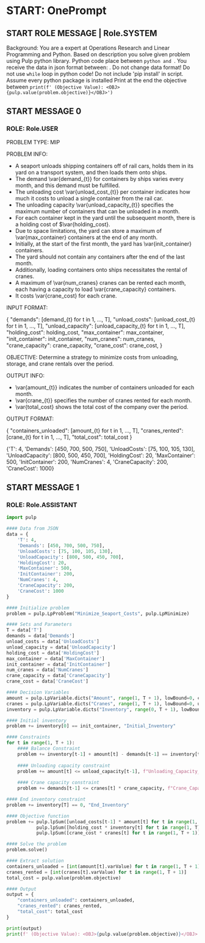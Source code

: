 # START: OnePrompt 
## START ROLE MESSAGE | Role.SYSTEM 
Background: You are a expert at Operations Research and Linear Programming and Python. Based on description you solve given problem using Pulp python library. Python code place between ```python and ```. You receive the data in json format between: <DATA></DATA>. Do not change data format! Do not use `while` loop in python code! Do not include 'pip install' in script. Assume every python package is installed Print at the end the objective between <OBJ></OBJ> `print(f' (Objective Value): <OBJ>{pulp.value(problem.objective)}</OBJ>')`  
## START MESSAGE 0 
### ROLE: Role.USER
<DESCRIPTION>
PROBLEM TYPE: MIP

PROBLEM INFO:

- A seaport unloads shipping containers off of rail cars, holds them in its yard on a transport system, and then loads them onto ships.
- The demand \var{demand_{t}} for containers by ships varies every month, and this demand must be fulfilled.
- The unloading cost \var{unload_cost_{t}} per container indicates how much it costs to unload a single container from the rail car.
- The unloading capacity \var{unload_capacity_{t}} specifies the maximum number of containers that can be unloaded in a month.
- For each container kept in the yard until the subsequent month, there is a holding cost of $\var{holding_cost}.
- Due to space limitations, the yard can store a maximum of \var{max_container} containers at the end of any month.
- Initially, at the start of the first month, the yard has \var{init_container} containers.
- The yard should not contain any containers after the end of the last month.
- Additionally, loading containers onto ships necessitates the rental of cranes.
- A maximum of \var{num_cranes} cranes can be rented each month, each having a capacity to load \var{crane_capacity} containers.
- It costs \var{crane_cost} for each crane.

INPUT FORMAT: 

{
    "demands": [demand_{t} for t in 1, ..., T],
    "unload_costs": [unload_cost_{t} for t in 1, ..., T],
    "unload_capacity": [unload_capacity_{t} for t in 1, ..., T],
    "holding_cost": holding_cost,
    "max_container": max_container,
    "init_container": init_container,
    "num_cranes": num_cranes,
    "crane_capacity": crane_capacity,
    "crane_cost": crane_cost,
}

OBJECTIVE: Determine a strategy to minimize costs from unloading, storage, and crane rentals over the period.

OUTPUT INFO:

- \var{amount_{t}} indicates the number of containers unloaded for each month.
- \var{crane_{t}} specifies the number of cranes rented for each month.
- \var{total_cost} shows the total cost of the company over the period.

OUTPUT FORMAT:

{
    "containers_unloaded": [amount_{t} for t in 1, ..., T],
    "cranes_rented": [crane_{t} for t in 1, ..., T],
    "total_cost": total_cost
}

</DESCRIPTION>
<DATA>
{'T': 4, 'Demands': [450, 700, 500, 750], 'UnloadCosts': [75, 100, 105, 130], 'UnloadCapacity': [800, 500, 450, 700], 'HoldingCost': 20, 'MaxContainer': 500, 'InitContainer': 200, 'NumCranes': 4, 'CraneCapacity': 200, 'CraneCost': 1000}</DATA>


## START MESSAGE 1 
### ROLE: Role.ASSISTANT
```python
import pulp

#### Data from JSON
data = {
    'T': 4,
    'Demands': [450, 700, 500, 750],
    'UnloadCosts': [75, 100, 105, 130],
    'UnloadCapacity': [800, 500, 450, 700],
    'HoldingCost': 20,
    'MaxContainer': 500,
    'InitContainer': 200,
    'NumCranes': 4,
    'CraneCapacity': 200,
    'CraneCost': 1000
}

#### Initialize problem
problem = pulp.LpProblem("Minimize_Seaport_Costs", pulp.LpMinimize)

#### Sets and Parameters
T = data['T']
demands = data['Demands']
unload_costs = data['UnloadCosts']
unload_capacity = data['UnloadCapacity']
holding_cost = data['HoldingCost']
max_container = data['MaxContainer']
init_container = data['InitContainer']
num_cranes = data['NumCranes']
crane_capacity = data['CraneCapacity']
crane_cost = data['CraneCost']

#### Decision Variables
amount = pulp.LpVariable.dicts("Amount", range(1, T + 1), lowBound=0, cat=pulp.LpInteger)
cranes = pulp.LpVariable.dicts("Cranes", range(1, T + 1), lowBound=0, upBound=num_cranes, cat=pulp.LpInteger)
inventory = pulp.LpVariable.dicts("Inventory", range(0, T + 1), lowBound=0, upBound=max_container, cat=pulp.LpInteger)

#### Initial inventory
problem += inventory[0] == init_container, "Initial_Inventory"

#### Constraints
for t in range(1, T + 1):
    #### Balance Constraint
    problem += inventory[t-1] + amount[t] - demands[t-1] == inventory[t], f"Balance_Month_{t}"
    
    #### Unloading capacity constraint
    problem += amount[t] <= unload_capacity[t-1], f"Unloading_Capacity_Month_{t}"
    
    #### Crane capacity constraint
    problem += demands[t-1] <= cranes[t] * crane_capacity, f"Crane_Capacity_Month_{t}"

#### End inventory constraint
problem += inventory[T] == 0, "End_Inventory"

#### Objective function
problem += pulp.lpSum([unload_costs[t-1] * amount[t] for t in range(1, T + 1)]) + \
           pulp.lpSum([holding_cost * inventory[t] for t in range(1, T)]) + \
           pulp.lpSum([crane_cost * cranes[t] for t in range(1, T + 1)]), "Total_Cost"

#### Solve the problem
problem.solve()

#### Extract solution
containers_unloaded = [int(amount[t].varValue) for t in range(1, T + 1)]
cranes_rented = [int(cranes[t].varValue) for t in range(1, T + 1)]
total_cost = pulp.value(problem.objective)

#### Output
output = {
    "containers_unloaded": containers_unloaded,
    "cranes_rented": cranes_rented,
    "total_cost": total_cost
}

print(output)
print(f' (Objective Value): <OBJ>{pulp.value(problem.objective)}</OBJ>')
```

